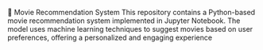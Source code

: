 🎥 Movie Recommendation System
This repository contains a Python-based movie recommendation system implemented in Jupyter Notebook. The model uses machine learning techniques to suggest movies based on user preferences, offering a personalized and engaging experience
